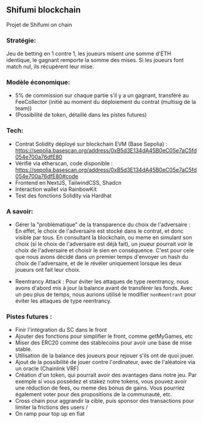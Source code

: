 ## Shifumi blockchain

Projet de Shifumi on chain

### Stratégie:

Jeu de betting en 1 contre 1, les joueurs misent une somme d'ETH identique, le gagnant remporte la somme des mises.
Si les joueurs font match nul, ils récupèrent leur mise.

### Modèle économique:

- 5% de commission sur chaque partie s'il y a un gagnant, transféré au FeeCollector (initié au moment du déploiement du contrat (multisig de la team))
- (Possibilité de token, détaillé dans les pistes futures)

### Tech:

- Contrat Solidity déployé sur blockchain EVM (Base Sepolia) : https://sepolia.basescan.org/address/0xB5d3E134dA45B0eC05e7aC5fd054e700a76dfE80
- Vérifié via etherscan, code disponible : https://sepolia.basescan.org/address/0xB5d3E134dA45B0eC05e7aC5fd054e700a76dfE80#code
- Frontend en NextJS, TailwindCSS, Shadcn
- Interaction wallet via RainbowKit
- Test des fonctions Solidity via Hardhat

### A savoir:

- Gérer la "problématique" de la transparence du choix de l'adversaire :
  En effet, le choix de l'adversaire est stocké dans le contrat, et donc visible par tous.
  En consultant la blockchain, ou meme en simulant son choix (si le choix de l'adversaire est déjà fait), un joueur pourrait voir le choix de l'adversaire et choisir le sien en conséquence.
  C'est pour cele que nous avons décidé dans un premier temps d'envoyer un hash du choix de l'adversaire, et de le révéler uniquement lorsque les deux joueurs ont fait leur choix.

- Reentrancy Attack :
  Pour éviter les attaques de type reentrancy, nous avons d'abord mis à jour la balance avant de transférer les fonds.
  Avec un peu plus de temps, nous aurions utilisé le modifier `nonReentrant` pour éviter les attaques de type reentrancy.

### Pistes futures :

- Finir l'intégration du SC dans le front
- Ajouter des fonctions pour simplifier le front, comme getMyGames, etc
- Miser des ERC20 comme des stablecoins pour avoir une base de mise stable.
- Utilisation de la balance des joueurs pour rejouer s'ils ont de quoi jouer.
- Ajout de la possibilité de jouer contre l'ordinateur, avec de l'aléatoire via un oracle (Chainlink VRF)
- Création d'un token, qui pourrait avoir des avantages dans notre jeu.
  Par exemple si vous possédez et stakez notre tokens, vous pouvez avoir une réduction de fees, ou meme des bonus de gains.
  Vous pourriez également voter pour des propositions de la communauté, etc.
- Cross chain pour aggrandir la cible, puis sponsor des transactions pour limiter la frictions des users / 
- On ramp pour top up en fiat
